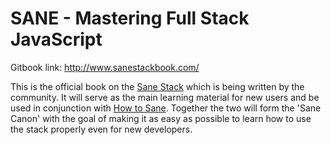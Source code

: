 # SANE - Mastering Full Stack JavaScript
Gitbook link: http://www.sanestackbook.com/

This is the official book on the [Sane Stack](https://github.com/artificialio/sane) which is being written by the community. It will serve as the main learning material for new users and be used in conjunction with [How to Sane](https://github.com/mgenev/how-to-sane). Together the two will form the 'Sane Canon' with the goal of making it as easy as possible to learn how to use the stack properly even for new developers. 
